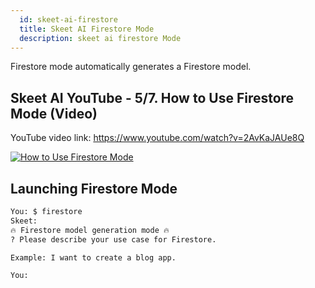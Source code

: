 ```yaml
---
  id: skeet-ai-firestore
  title: Skeet AI Firestore Mode
  description: skeet ai firestore Mode
---
```


Firestore mode automatically generates a Firestore model.

## Skeet AI YouTube - 5/7. How to Use Firestore Mode (Video)

YouTube video link: https://www.youtube.com/watch?v=2AvKaJAUe8Q

[![How to Use Firestore Mode](https://storage.googleapis.com/skeet-assets/imgs/youtube/skeet-ai-firestore-en-5.png)](https://www.youtube.com/watch?v=2AvKaJAUe8Q)

## Launching Firestore Mode

```bash
You: $ firestore
Skeet:
🔥 Firestore model generation mode 🔥
? Please describe your use case for Firestore.

Example: I want to create a blog app.

You:
```
